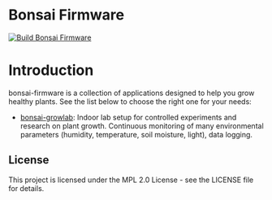 # Bonsai Firmware

[![Build Bonsai Firmware](https://github.com/open-control-systems/bonsai-firmware/actions/workflows/esp32.yml/badge.svg)](https://github.com/open-control-systems/bonsai-firmware/actions/workflows/esp32.yml)

# Introduction

bonsai-firmware is a collection of applications designed to help you grow healthy plants. See the list below to choose the right one for your needs:

- [bonsai-growlab](projects/bonsai-growlab/README.md): Indoor lab setup for controlled experiments and research on plant growth. Continuous monitoring of many environmental parameters (humidity, temperature, soil moisture, light), data logging.

## License

This project is licensed under the MPL 2.0 License - see the LICENSE file for details.
